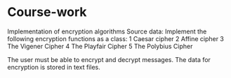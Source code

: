 # Course-work
Implementation of encryption algorithms
Source data:
Implement the following encryption functions as a class:
1 Caesar cipher
2 Affine cipher
3 The Vigener Cipher
4 The Playfair Cipher
5 The Polybius Cipher

The user must be able to encrypt and decrypt messages.
The data for encryption is stored in text files.
